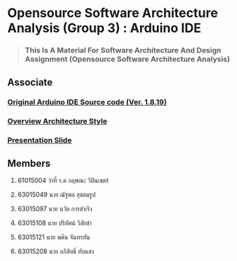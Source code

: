 # Opensource Software Architecture Analysis (Group 3) : Arduino IDE
> ### This Is A Material For Software Architecture And Design Assignment (Opensource Software Architecture Analysis)

## Associate
### [Original Arduino IDE Source code (Ver. 1.8.19) ](https://github.com/arduino/Arduino)

### [Overview Architecture Style](https://drive.google.com/drive/folders/1jydK1zOL0cX2TNmblo78tsF8g3a-HwT1?usp=sharing)

### [Presentation Slide](https://docs.google.com/presentation/d/1BFpfovr-VnHZvcEE0oqTIgBt5gnmRwmYWlstnNuRpiE/edit?usp=sharing)

## Members 
1. 61015004 ว่าที่ ร.ต 	กฤษณะ 	วิปันเขตร์ 

2. 63015049 นาย		ณัฐพล 		สุขสมรูป 

3. 63015097 นาย		นวัต 		การสำเริง 

4. 63015108 นาย		ปริทัศน์ 	วิลัยขำ 

5. 63015121 นาย		พศิน 		จันทรทัน 

6. 63015208 นาย		อภิสิทธิ์ 	ทับแสง 

